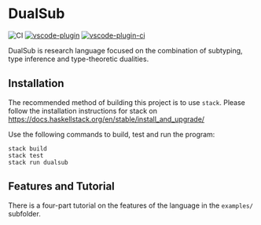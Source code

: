 # DualSub
![CI](https://github.com/ps-tuebingen/dualsub/workflows/CI/badge.svg?branch=main)
[![vscode-plugin](https://github.com/ps-tuebingen/dualsub/actions/workflows/vscode-plugin.yml/badge.svg)](https://github.com/ps-tuebingen/dualsub/actions/workflows/vscode-plugin.yml)
[![vscode-plugin-ci](https://github.com/ps-tuebingen/dualsub/actions/workflows/vscode-plugin-ci.yml/badge.svg)](https://github.com/ps-tuebingen/dualsub/actions/workflows/vscode-plugin-ci.yml)

DualSub is research language focused on the combination of subtyping, type inference and type-theoretic dualities.

## Installation

The recommended method of building this project is to use `stack`.
Please follow the installation instructions for stack on https://docs.haskellstack.org/en/stable/install_and_upgrade/

Use the following commands to build, test and run the program:

```
stack build
stack test
stack run dualsub
```

## Features and Tutorial

There is a four-part tutorial on the features of the language in the  `examples/` subfolder.

